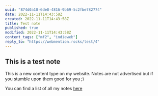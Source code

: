 ```yaml
---
uuid: "874d0a10-6de8-4816-9b69-5c2fbe782774"
date: 2022-11-11T14:43:58Z
created: 2022-11-11T14:43:58Z
title: Test note
published: true
modified: 2022-11-11T14:43:58Z
content_tags: ["mf2", "indieweb"]
reply_to: "https://webmention.rocks/test/4"
---
```


## This is a test note

This is a new content type on my website. Notes are not advertised but if you stumble upon them good for you ;)

You can find a list of all my notes [here](/mf2)
